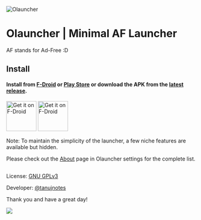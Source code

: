 ![Olauncher](https://repository-images.githubusercontent.com/278638069/db0acb80-661b-11eb-803e-926cae5dccb4)


# Olauncher | Minimal AF Launcher
AF stands for Ad-Free :D


## Install

#### Install from [F-Droid](https://f-droid.org/packages/app.olauncher) or [Play Store](https://play.google.com/store/apps/details?id=app.olauncher) or download the APK from the [latest release](https://github.com/tanujnotes/Olauncher/releases/).

[<img src="https://fdroid.gitlab.io/artwork/badge/get-it-on.png"
    alt="Get it on F-Droid"
    height="80">](https://f-droid.org/packages/app.olauncher)
[<img src="https://play.google.com/intl/en_us/badges/static/images/badges/en_badge_web_generic.png"
    alt="Get it on F-Droid"
    height="80">](https://play.google.com/store/apps/details?id=app.olauncher)


Note: To maintain the simplicity of the launcher, a few niche features are available but hidden.

Please check out the [About](https://www.notion.so/tanujnotes/Olauncher-Minimal-AF-4843e398b05a455bb521b0665b26fbcd) page in Olauncher settings for the complete list.

##

License: [GNU GPLv3](https://www.gnu.org/licenses/gpl-3.0.en.html)

Developer: [@tanujnotes](https://twitter.com/tanujnotes)

Thank you and have a great day!

<a href="https://www.buymeacoffee.com/tanujnotes/wishlist"><img src="https://img.buymeacoffee.com/button-api/?text=Buy Tanuj a coffee&emoji=&slug=tanujnotes&button_colour=FFDD00&font_colour=000000&font_family=Cookie&outline_colour=000000&coffee_colour=ffffff" /></a>
